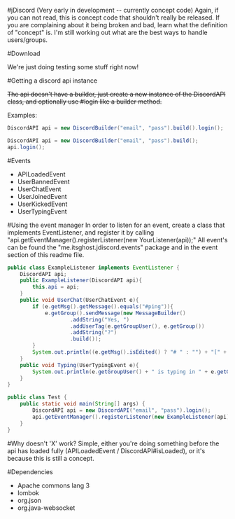 #jDiscord
(Very early in development -- currently concept code)
Again, if you can not read, this is concept code that shouldn't really be released. If you are complaining about it being broken and bad, learn what the definition of "concept" is. I'm still working out what are the best ways to handle users/groups. 

#Download

We're just doing testing some stuff right now!

#Getting a discord api instance

~~The api doesn't have a builder, just create a new instance of the DiscordAPI class, and optionally use #login like a builder method.~~

Examples:
```java
DiscordAPI api = new DiscordBuilder("email", "pass").build().login();

DiscordAPI api = new DiscordBuilder("email", "pass").build();
api.login();
```

#Events

- APILoadedEvent
- UserBannedEvent
- UserChatEvent
- UserJoinedEvent
- UserKickedEvent
- UserTypingEvent

#Using the event manager
In order to listen for an event, create a class that implements EventListener, and register it by calling "api.getEventManager().registerListener(new YourListener(api));" All event's can be found the "me.itsghost.jdiscord.events" package and in the event section of this readme file. 

```java
public class ExampleListener implements EventListener {
    DiscordAPI api;
    public ExampleListener(DiscordAPI api){
        this.api = api;
    }
    public void UserChat(UserChatEvent e){
        if (e.getMsg().getMessage().equals("#ping")){
            e.getGroup().sendMessage(new MessageBuilder()
                    .addString("Yes, ")
                    .addUserTag(e.getGroupUser(), e.getGroup())
                    .addString("?")
                    .build());
        }
        System.out.println((e.getMsg().isEdited() ? "# " : "") + "[" + e.getGroup().getName() + "] " + e.getGroupUser() + " > " + e.getMsg().getMessage());
    }
    public void Typing(UserTypingEvent e){
        System.out.println(e.getGroupUser() + " is typing in " + e.getGroup());
    }
}

public class Test {
    public static void main(String[] args) {
        DiscordAPI api = new DiscordAPI("email", "pass").login();
        api.getEventManager().registerListener(new ExampleListener(api)); //Register listener
    }
}
```

#Why doesn't 'X' work?
Simple, either you're doing something before the api has loaded fully (APILoadedEvent / DiscordAPI#isLoaded), or it's because this is still a concept.

#Dependencies
- Apache commons lang 3
- lombok
- org.json
- org.java-websocket
